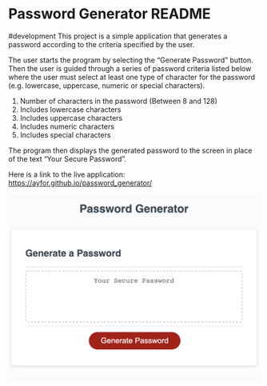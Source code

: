 # Password Generator README
#development
This project is a simple application that generates a password according to the criteria specified by the user. 

The user starts the program by selecting the “Generate Password” button. Then the user is guided through a series of password criteria listed below where the user must select at least one type of character for the password (e.g. lowercase, uppercase, numeric or special characters).
1. Number of characters in the password (Between 8 and 128)
2. Includes lowercase characters
3. Includes uppercase characters
4. Includes numeric characters 
5. Includes special characters

The program then displays the generated password to the screen in place of the text “Your Secure Password”.

Here is a link to the live application: https://ayfor.github.io/password_generator/

![](password_generator_ui.png)